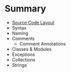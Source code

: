 # Summary

* [Source Code Layout](source_code_layout.md)
* Syntax
* Naming
* Comments
   * Comment Annotations
* Classes & Modules
* Exceptions
* Collections
* Strings


